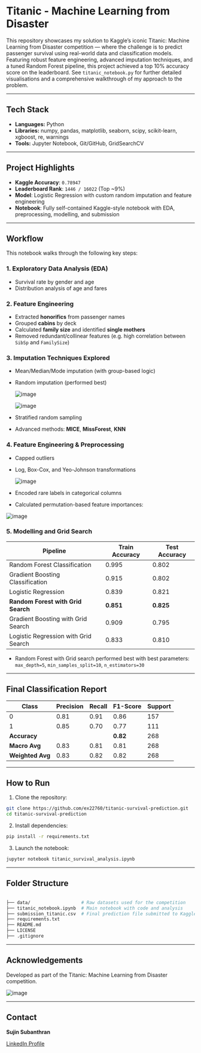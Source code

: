 # Titanic - Machine Learning from Disaster 

This repository showcases my solution to Kaggle’s iconic Titanic: Machine Learning from Disaster competition — where the challenge is to predict passenger survival using real-world data and classification models. Featuring robust feature engineering, advanced imputation techniques, and a tuned Random Forest pipeline, this project achieved a top 10% accuracy score on the leaderboard. See `titanic_notebook.py` for further detailed visualisations and a comprehensive walkthrough of my approach to the problem.

---

## Tech Stack

- **Languages:** Python
- **Libraries:** numpy, pandas, matplotlib, seaborn, scipy, scikit-learn, xgboost, re, warnings
- **Tools:** Jupyter Notebook, Git/GitHub, GridSearchCV

---

## Project Highlights

- **Kaggle Accuracy**: `0.78947`
- **Leaderboard Rank**: `1446 / 16022` (Top ~9%)
- **Model**: Logistic Regression with custom random imputation and feature engineering
- **Notebook**: Fully self-contained Kaggle-style notebook with EDA, preprocessing, modelling, and submission

---

## Workflow

This notebook walks through the following key steps:

### 1. Exploratory Data Analysis (EDA)
- Survival rate by gender and age
- Distribution analysis of age and fares

### 2. Feature Engineering
- Extracted **honorifics** from passenger names
- Grouped **cabins** by deck
- Calculated **family size** and identified **single mothers**
- Removed redundant/collinear features (e.g. high correlation between `SibSp` and `FamilySize`)

### 3. Imputation Techniques Explored
- Mean/Median/Mode imputation (with group-based logic)
- Random imputation (performed best)
  
  ![image](https://github.com/user-attachments/assets/11f1ea5d-2d57-4a9a-a288-183a49678dbf)

  
  ![image](https://github.com/user-attachments/assets/660a508b-0502-4d61-9a5f-6e6981d346a9)


- Stratified random sampling
- Advanced methods: **MICE**, **MissForest**, **KNN**

### 4. Feature Engineering & Preprocessing
- Capped outliers
- Log, Box-Cox, and Yeo-Johnson transformations

  
  ![image](https://github.com/user-attachments/assets/1137d0a4-28b9-47ad-97e9-282f57584fe5)

- Encoded rare labels in categorical columns
- Calculated permutation-based feature importances:

  
![image](https://github.com/user-attachments/assets/a30ccf30-86cf-476d-955b-74f5e1c56279)



### 5. Modelling and Grid Search


| Pipeline                         | Train Accuracy | Test Accuracy |
|---------------------------------|----------------|---------------|
| Random Forest Classification     | 0.995          | 0.802         |
| Gradient Boosting Classification | 0.915          | 0.802         |
| Logistic Regression              | 0.839          | 0.821         |
| **Random Forest with Grid Search** | **0.851**    | **0.825**     |
| Gradient Boosting with Grid Search | 0.909        | 0.795         |
| Logistic Regression with Grid Search | 0.833       | 0.810         |


  - Random Forest with Grid search performed best with best parameters: `max_depth=5`, `min_samples_split=10`, `n_estimators=30`


---

## Final Classification Report

| Class   | Precision | Recall | F1-Score | Support |
|---------|-----------|--------|----------|---------|
| 0       | 0.81      | 0.91   | 0.86     | 157     |
| 1       | 0.85      | 0.70   | 0.77     | 111     |
| **Accuracy** |           |        | **0.82**   | 268     |
| **Macro Avg** | 0.83      | 0.81   | 0.81     | 268     |
| **Weighted Avg** | 0.83  | 0.82   | 0.82     | 268     |


---

## How to Run 

1. Clone the repository:

```bash
git clone https://github.com/ex22760/titanic-survival-prediction.git
cd titanic-survival-prediction
```

2. Install dependencies:

```bash
pip install -r requirements.txt
```

3. Launch the notebook:

```bash
jupyter notebook titanic_survival_analysis.ipynb
```

---

## Folder Structure

```bash

├── data/                   # Raw datasets used for the competition
├── titanic_notebook.ipynb  # Main notebook with code and analysis
├── submission_titanic.csv  # Final prediction file submitted to Kaggle
├── requirements.txt
├── README.md
├── LICENSE
├── .gitignore
```

---

## Acknowledgements

Developed as part of the Titanic: Machine Learning from Disaster competition.

![image](https://github.com/user-attachments/assets/609478e2-b15a-4588-8f61-cdd6716bdf9e)

---

## Contact

**Sujin Subanthran**

[LinkedIn Profile](https://www.linkedin.com/in/sujin-subanthran-b44512226/)
